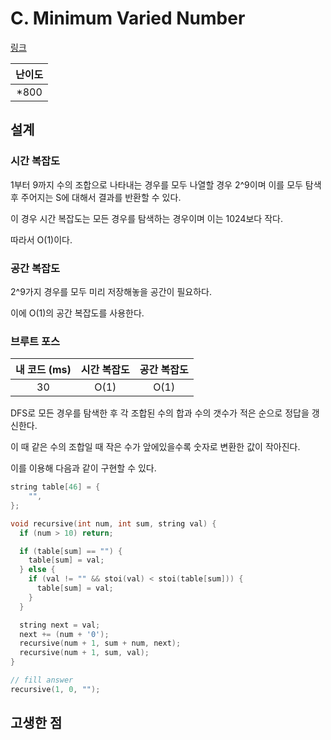 # C. Minimum Varied Number

[링크](https://codeforces.com/contest/1714/problem/C)

| 난이도 |
| :----: |
| \*800  |

## 설계

### 시간 복잡도

1부터 9까지 수의 조합으로 나타내는 경우를 모두 나열할 경우 2^9이며 이를 모두 탐색 후 주어지는 S에 대해서 결과를 반환할 수 있다.

이 경우 시간 복잡도는 모든 경우를 탐색하는 경우이며 이는 1024보다 작다.

따라서 O(1)이다.

### 공간 복잡도

2^9가지 경우를 모두 미리 저장해놓을 공간이 필요하다.

이에 O(1)의 공간 복잡도를 사용한다.

### 브루트 포스

| 내 코드 (ms) | 시간 복잡도 | 공간 복잡도 |
| :----------: | :---------: | :---------: |
|      30      |    O(1)     |    O(1)     |

DFS로 모든 경우를 탐색한 후 각 조합된 수의 합과 수의 갯수가 적은 순으로 정답을 갱신한다.

이 때 같은 수의 조합일 때 작은 수가 앞에있을수록 숫자로 변환한 값이 작아진다.

이를 이용해 다음과 같이 구현할 수 있다.

```cpp
string table[46] = {
    "",
};

void recursive(int num, int sum, string val) {
  if (num > 10) return;

  if (table[sum] == "") {
    table[sum] = val;
  } else {
    if (val != "" && stoi(val) < stoi(table[sum])) {
      table[sum] = val;
    }
  }

  string next = val;
  next += (num + '0');
  recursive(num + 1, sum + num, next);
  recursive(num + 1, sum, val);
}

// fill answer
recursive(1, 0, "");
```

## 고생한 점
